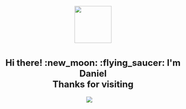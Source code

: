 <p align="center">
<a href="https://github.com/daniel4lcala"><img src = "https://user-images.githubusercontent.com/100847059/161276565-b05f0c0c-206f-44e1-940c-ce15fb7d04e3.png" width = 100> </a>
</p>
<h1 align=center><font size = 5>Hi there! :new_moon: :flying_saucer: I'm Daniel<br> Thanks for visiting</font></h1>

<p align='center'>
  <a href="https://www.youtube.com/channel/UCEoZbcGlhMo7oM7XgRQ6Erw"><img src="https://img.shields.io/badge/Youtube-ff0000.svg?&style=for-the-badge&logo=youtube&logoColor=white" /></a>&nbsp;&nbsp;&nbsp;
  &nbsp;
</p>
